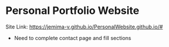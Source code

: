 # Personal Portfolio Website

Site Link: https://jemima-v.github.io/PersonalWebsite.github.io/#

- Need to complete contact page and fill sections
